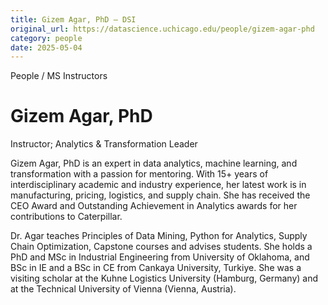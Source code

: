 ```yaml
---
title: Gizem Agar, PhD – DSI
original_url: https://datascience.uchicago.edu/people/gizem-agar-phd
category: people
date: 2025-05-04
---
```


People / MS Instructors

# Gizem Agar, PhD

Instructor; Analytics & Transformation Leader

Gizem Agar, PhD is an expert in data analytics, machine learning, and transformation with a passion for mentoring. With 15+ years of interdisciplinary academic and industry experience, her latest work is in manufacturing, pricing, logistics, and supply chain. She has received the CEO Award and Outstanding Achievement in Analytics awards for her contributions to Caterpillar.

Dr. Agar teaches Principles of Data Mining, Python for Analytics, Supply Chain Optimization, Capstone courses and advises students. She holds a PhD and MSc in Industrial Engineering from University of Oklahoma, and BSc in IE and a BSc in CE from Cankaya University, Turkiye. She was a visiting scholar at the Kuhne Logistics University (Hamburg, Germany) and at the Technical University of Vienna (Vienna, Austria).